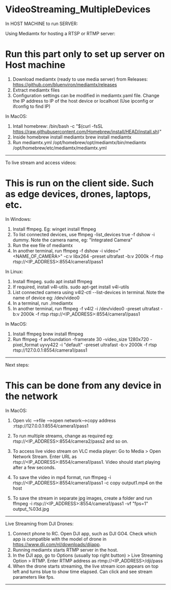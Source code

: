 # VideoStreaming_MultipleDevices

In HOST MACHINE to run SERVER:

Using Mediamtx for hosting a RTSP or RTMP server:
# Run this part only to set up server on Host machine

1. Download mediamtx (ready to use media server) from Releases: https://github.com/bluenviron/mediamtx/releases 
2. Extract mediamtx files
3. Configuration settings can be modified in mediamtx.yaml file. Change the IP address to IP of the host device or localhost (Use ipconfig or ifconfig to find IP)

In MacOS:

1. Intall homebrew: /bin/bash -c "$(curl -fsSL https://raw.githubusercontent.com/Homebrew/install/HEAD/install.sh)"
2. Inside homebrew install mediamtx brew install mediamtx
3. Run mediamtx.yml /opt/homebrew/opt/mediamtx/bin/mediamtx /opt/homebrew/etc/mediamtx/mediamtx.yml

_______________________________________________________________________________________

To live stream and access videos:
# This is run on the client side. Such as edge devices, drones, laptops, etc.

In Windows:

1. Install ffmpeg. Eg: winget install ffmpeg
2. To list connected devices, use ffmpeg -list_devices true -f dshow -i dummy. Note the camera name, eg: "Integrated Camera"
3. Run the exe file of mediamtx
4. In another terminal, run ffmpeg -f dshow -i video="<NAME_OF_CAMERA>" -c:v libx264 -preset ultrafast -b:v 2000k -f rtsp rtsp://<IP_ADDRESS>:8554/camera1/pass1


In Linux:

1. Install ffmpeg. sudo apt install ffmpeg
2. If required, install v4l-utils. sudo apt-get install v4l-utils
3. List connected camera using v4l2-ctl --list-devices in terminal. Note the name of device eg: /dev/video0
4. In a terminal, run ./mediamtx 
5. In another terminal, run ffmpeg -f v4l2 -i /dev/video0 -preset ultrafast -b:v 2000k -f rtsp rtsp://<IP_ADDRESS>:8554/camera1/pass1

In MacOS:
1. Install ffmpeg brew install ffmpeg
2. Run ffmpeg -f avfoundation -framerate 30 -video_size 1280x720 -pixel_format uyvy422 -i "default" -preset ultrafast -b:v 2000k -f rtsp rtsp://127.0.0.1:8554/camera1/pass1

_______________________________________________________________________________________

Next steps:
# This can be done from any device in the network

In MacOS:
1. Open vlc —>file —>open network—>copy address :rtsp://127.0.0.1:8554/camera1/pass1

1. To run multiple streams, change as required eg: rtsp://<IP_ADDRESS>:8554/camera2/pass2 and so on.
2. To access live video stream on VLC media player: Go to Media > Open Network Stream. Enter URL as rtsp://<IP_ADDRESS>:8554/camera1/pass1. Video should start playing after a few seconds.
3. To save the video in mp4 format, run ffmpeg -i rtsp://<IP_ADDRESS>:8554/camera1/pass1 -c copy output1.mp4 on the host
4. To save the stream in separate jpg images, create a folder and run ffmpeg -i rtsp://<IP_ADDRESS>:8554/camera1/pass1 -vf "fps=1" output_%03d.jpg

__________________________________________________________________________________________

Live Streaming from DJI Drones:
1. Connect phone to RC. Open DJI app, such as DJI GO4. Check which app is compatible with the model of drone in https://www.dji.com/nl/downloads/djiapp. 
2. Running mediamtx starts RTMP server in the host.
3. In the DJI app, go to Options (usually top right button) > Live Streaming Option > RTMP. Enter RTMP address as rtmp://<IP_ADDRESS>/dji/pass
4. When the drone starts streaming, the live stream icon appears on top left and turns blue to show time elapsed. Can click and see stream parameters like fps. 

________________________________________________________________________________________

